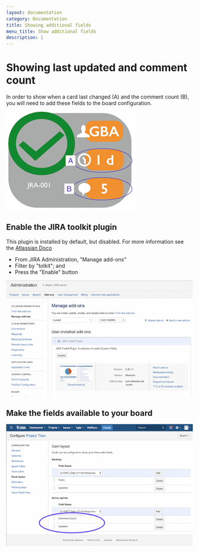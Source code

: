 ```yaml
---
layout: documentation
category: Documentation
title: Showing additional fields
menu_title: Show additional fields
description: |
---
```


Showing last updated and comment count
====================


In order to show when a card last changed (A) and the comment count (B), you will need to add these fields to the board configuration.

 ![Additional Fields Display](/img/documentation/additional_fields/card_overlay.png)


Enable the JIRA toolkit plugin
--------------------

This plugin is installed by default, but disabled.   For more information see the [Atlassian Doco](https://ecosystem.atlassian.net/wiki/display/JTOOL/JIRA%20Toolkit%20Plugin)

 - From JIRA Administration, "Manage add-ons"
 - Filter by "tolkit"; and
 - Press the "Enable" button

 ![Additional Fields Display](/img/documentation/additional_fields/enable_toolkit_plugin.png)

Make the fields available to your board
--------------------

 ![Board Configuration, additional fields](/img/documentation/additional_fields/board_config_additional_fields.png)


